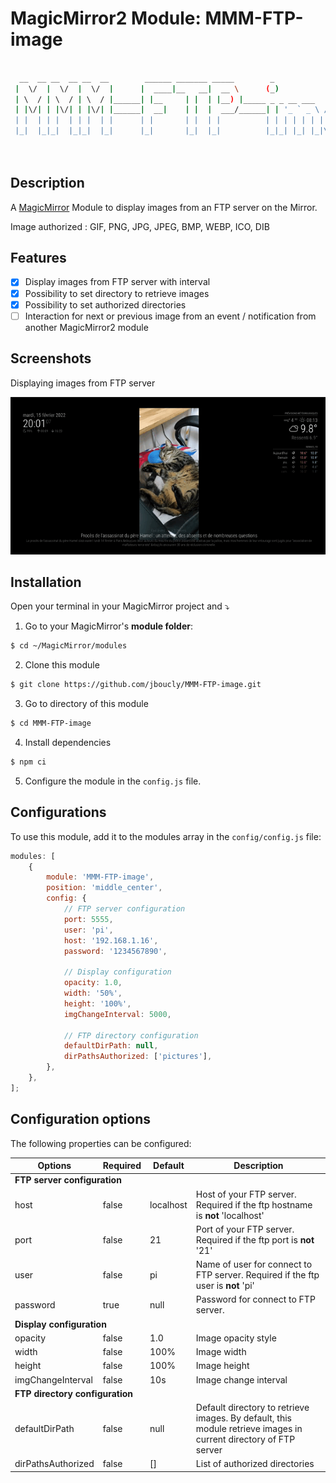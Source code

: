 # MagicMirror2 Module: MMM-FTP-image

```sh

  __  __ __  __ __  __        ______ _______ _____        _
 |  \/  |  \/  |  \/  |      |  ____|__   __|  __ \      (_)
 | \  / | \  / | \  / |______| |__     | |  | |__) |_____ _ _ __ ___   __ _  __ _  ___
 | |\/| | |\/| | |\/| |______|  __|    | |  |  ___/______| | '_ ` _ \ / _` |/ _` |/ _ \
 | |  | | |  | | |  | |      | |       | |  | |          | | | | | | | (_| | (_| |  __/
 |_|  |_|_|  |_|_|  |_|      |_|       |_|  |_|          |_|_| |_| |_|\__,_|\__, |\___|
                                                                             __/ |
                                                                            |___/
```

## Description

A [MagicMirror](https://magicmirror.builders/) Module to display images from an FTP server on the Mirror.

Image authorized : GIF, PNG, JPG, JPEG, BMP, WEBP, ICO, DIB

## Features

-   [x] Display images from FTP server with interval
-   [x] Possibility to set directory to retrieve images
-   [x] Possibility to set authorized directories
-   [ ] Interaction for next or previous image from an event / notification from another MagicMirror2 module

## Screenshots

Displaying images from FTP server

![Module example](examples/example.gif)

## Installation

Open your terminal in your MagicMirror project and ⤵️

1. Go to your MagicMirror's **module folder**:

```sh
$ cd ~/MagicMirror/modules
```

2. Clone this module

```sh
$ git clone https://github.com/jboucly/MMM-FTP-image.git
```

3. Go to directory of this module

```sh
$ cd MMM-FTP-image
```

4. Install dependencies

```sh
$ npm ci
```

5. Configure the module in the `config.js` file.

## Configurations

To use this module, add it to the modules array in the `config/config.js` file:

```javascript
modules: [
    {
        module: 'MMM-FTP-image',
        position: 'middle_center',
        config: {
            // FTP server configuration
            port: 5555,
            user: 'pi',
            host: '192.168.1.16',
            password: '1234567890',

            // Display configuration
            opacity: 1.0,
            width: '50%',
            height: '100%',
            imgChangeInterval: 5000,

            // FTP directory configuration
            defaultDirPath: null,
            dirPathsAuthorized: ['pictures'],
        },
    },
];
```

## Configuration options

The following properties can be configured:

<table class="tg">
<thead>
  <tr>
    <th class="tg-fymr">Options</th>
    <th class="tg-7btt">Required</th>
    <th class="tg-7btt">Default</th>
    <th class="tg-fymr">Description</th>
  </tr>
</thead>
<tbody>
  <tr>
    <td class="tg-baqh" colspan="4"><span style="font-weight:bold">FTP server configuration</span></td>
  </tr>
  <tr>
    <td class="tg-0pky">host</td>
    <td class="tg-c3ow">false</td>
    <td class="tg-c3ow">localhost</td>
    <td class="tg-0pky">Host of your FTP server. Required if the ftp hostname is <span style="font-weight:bold">not</span> 'localhost'</td>
  </tr>
  <tr>
    <td class="tg-0pky">port</td>
    <td class="tg-c3ow">false</td>
    <td class="tg-c3ow">21</td>
    <td class="tg-0pky">Port of your FTP server. Required if the ftp port is <span style="font-weight:bold">not</span> '21'</td>
  </tr>
  <tr>
    <td class="tg-0pky">user</td>
    <td class="tg-c3ow">false</td>
    <td class="tg-c3ow">pi</td>
    <td class="tg-0pky">Name of user for connect to FTP server. Required if the ftp user is <span style="font-weight:bold">not</span> 'pi'</td>
  </tr>
  <tr>
    <td class="tg-0pky">password</td>
    <td class="tg-c3ow">true</td>
    <td class="tg-c3ow">null</td>
    <td class="tg-0pky">Password for connect to FTP server.</td>
  </tr>
  <tr>
    <td class="tg-c3ow" colspan="4"><span style="font-weight:bold">Display configuration</span></td>
  </tr>
  <tr>
    <td class="tg-0pky">opacity</td>
    <td class="tg-c3ow">false</td>
    <td class="tg-c3ow">1.0</td>
    <td class="tg-0pky">Image opacity style</td>
  </tr>
  <tr>
    <td class="tg-0pky">width</td>
    <td class="tg-c3ow">false</td>
    <td class="tg-c3ow">100%</td>
    <td class="tg-0pky">Image width</td>
  </tr>
  <tr>
    <td class="tg-0pky">height</td>
    <td class="tg-c3ow">false</td>
    <td class="tg-c3ow">100%</td>
    <td class="tg-0pky">Image height</td>
  </tr>
  <tr>
    <td class="tg-0lax">imgChangeInterval</td>
    <td class="tg-baqh">false</td>
    <td class="tg-baqh">10s</td>
    <td class="tg-0lax">Image change interval</td>
  </tr>
  <tr>
    <td class="tg-c3ow" colspan="4"><span style="font-weight:bold">FTP directory configuration</span></td>
  </tr>
  <tr>
    <td class="tg-0pky">defaultDirPath</td>
    <td class="tg-c3ow">false</td>
    <td class="tg-c3ow">null</td>
    <td class="tg-0pky">Default directory to retrieve images. By default, this module retrieve images in current directory of FTP server</td>
  </tr>
  <tr>
    <td class="tg-0pky">dirPathsAuthorized</td>
    <td class="tg-c3ow">false</td>
    <td class="tg-c3ow">[]</td>
    <td class="tg-0pky">List of authorized directories</td>
  </tr>
</tbody>
</table>

